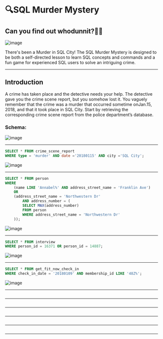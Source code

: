 # 🔍SQL Murder Mystery
## Can you find out whodunnit?🕵️‍♀️
![image](https://github.com/khushi-sabarad/SQLFunGames/assets/71957748/5acfdcbc-4da1-47fe-8251-a23d1e2befc3)

There's been a Murder in SQL City! The SQL Murder Mystery is designed to be both a self-directed lesson to learn SQL concepts and commands and a fun game for experienced SQL users to solve an intriguing crime.

***

## Introduction
A crime has taken place and the detective needs your help. The detective gave you the crime scene report, but you somehow lost it. 
You vaguely remember that the crime was a ​murder​ that occurred sometime on ​Jan.15, 2018,​ and that it took place in ​SQL City. 
Start by retrieving the corresponding crime scene report from the police department’s database.

### Schema:
![image](https://github.com/khushi-sabarad/SQLFunGames/assets/71957748/bcf64498-83c2-4129-862e-43a8b2fab29f)

***
```sql
SELECT * FROM crime_scene_report
WHERE type = 'murder' AND date ='20180115' AND city ='SQL City';
```
![image](https://github.com/khushi-sabarad/SQLFunGames/assets/71957748/11698ba5-812e-4605-80ed-69be4e3c490e)

***

```sql
SELECT * FROM person 
WHERE 
    (name LIKE 'Annabel%' AND address_street_name = 'Franklin Ave') 
    OR 
    (address_street_name = 'Northwestern Dr'
	    AND address_number = (
        SELECT MAX(address_number) 
        FROM person 
        WHERE address_street_name = 'Northwestern Dr'
    ));
```
![image](https://github.com/khushi-sabarad/SQLFunGames/assets/71957748/abfd4547-ddc9-4fe5-948a-3e7ad99789ae)

***

```sql
SELECT * FROM interview
WHERE person_id = 16371 OR person_id = 14887;
```
![image](https://github.com/khushi-sabarad/SQLFunGames/assets/71957748/84a9ee38-f1ab-4913-bbb2-5b765bf48de1)

***

```sql
SELECT * FROM get_fit_now_check_in
WHERE check_in_date = '20180109' AND membership_id LIKE '48Z%';
```
![image](https://github.com/khushi-sabarad/SQLFunGames/assets/71957748/01ef652e-ec22-4c5e-9056-a646e8c8e9b3)

***

```sql


```

***

```sql


```

***

```sql


```

***

```sql


```

***

```sql


```

***


